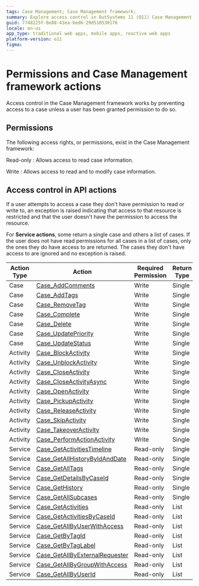 ```yaml
---
tags: Case Management; Case Management framework;
summary: Explore access control in OutSystems 11 (O11) Case Management framework, detailing permissions and API actions.
guid: 7748225f-8e88-43ea-bed6-29d510530176
locale: en-us
app_type: traditional web apps, mobile apps, reactive web apps
platform-version: o11
figma:
---
```


# Permissions and Case Management framework actions

Access control in the Case Management framework works by preventing access to a case unless a user has been granted permission to do so.

## Permissions

The following access rights, or permissions, exist in the Case Management framework:

Read-only
:   Allows access to read case information.

Write
:   Allows access to read and to modify case information.

## Access control in API actions

If a user attempts to access a case they don't have permission to read or write to, an exception is raised indicating that access to that resource is restricted and that the user doesn't have the permission to access the resource.
 
For **Service actions**, some return a single case and others a list of cases. If the user does not have read permissions for all cases in a list of cases, only the ones they do have access to are returned. The cases they don't have access to are ignored and no exception is raised.

| Action Type | Action | Required Permission | Return Type |
|---|---|---|---|
| Case | [Case_AddComments](../ref/auto/CaseServices_API.final.md#Case_AddComments) | Write | Single |
| Case | [Case_AddTags](../ref/auto/CaseServices_API.final.md#Case_AddTags) | Write | Single |
| Case | [Case_RemoveTag](../ref/auto/CaseServices_API.final.md#Case_RemoveTag) | Write | Single | 
| Case | [Case_Complete](../ref/auto/CaseServices_API.final.md#Case_Complete) | Write | Single |
| Case | [Case_Delete](../ref/auto/CaseServices_API.final.md#Case_Delete) | Write | Single |
| Case | [Case_UpdatePriority](../ref/auto/CaseServices_API.final.md#Case_UpdatePriority) | Write | Single |
| Case | [Case_UpdateStatus](../ref/auto/CaseServices_API.final.md#Case_UpdateStatus) | Write | Single |
| Activity | [Case_BlockActivity](../ref/auto/CaseServices_API.final.md#Case_BlockActivity) | Write | Single |
| Activity | [Case_UnblockActivity](../ref/auto/CaseServices_API.final.md#Case_UnblockActivity) | Write | Single |
| Activity | [Case_CloseActivity](../ref/auto/CaseServices_API.final.md#Case_CloseActivity) | Write | Single |
| Activity | [Case_CloseActivityAsync](../ref/auto/CaseServices_API.final.md#Case_CloseActivityAsync) | Write | Single |
| Activity | [Case_OpenActivity](../ref/auto/CaseServices_API.final.md#Case_OpenActivity) | Write | Single |
| Activity | [Case_PickupActivity](../ref/auto/CaseServices_API.final.md#Case_PickupActivity) | Write | Single |
| Activity | [Case_ReleaseActivity](../ref/auto/CaseServices_API.final.md#Case_ReleaseActivity) | Write | Single |
| Activity | [Case_SkipActivity](../ref/auto/CaseServices_API.final.md#Case_SkipActivity) | Write | Single |
| Activity | [Case_TakeoverActivity](../ref/auto/CaseServices_API.final.md#Case_TakeoverActivity) | Write | Single |
| Activity | [Case_PerformActionActivity](../ref/auto/CaseServices_API.final.md#Case_PerformActionActivity) | Write | Single |
| Service | [Case_GetActivitiesTimeline](../ref/auto/CaseServices_API.final.md#Case_GetActivitiesTimeline) | Read-only | Single |
| Service | [Case_GetAllHistoryByIdAndDate](../ref/auto/CaseServices_API.final.md#Case_GetAllHistoryByIdAndDate) | Read-only | Single |
| Service | [Case_GetAllTags](../ref/auto/CaseServices_API.final.md#Case_GetAllTags) | Read-only | Single |
| Service | [Case_GetDetailsByCaseId](../ref/auto/CaseServices_API.final.md#Case_GetDetailsByCaseId) | Read-only | Single |
| Service | [Case_GetHistory](../ref/auto/CaseServices_API.final.md#Case_GetHistory) | Read-only | Single |
| Service | [Case_GetAllSubcases](../ref/auto/CaseServices_API.final.md#Case_GetAllSubcases) | Read-only | Single |
| Service | [Case_GetActivities](../ref/auto/CaseServices_API.final.md#Case_GetActivities) | Read-only | List |
| Service | [Case_GetActivitiesByCaseId](../ref/auto/CaseServices_API.final.md#Case_GetActivitiesByCaseId) | Read-only | List |
| Service | [Case_GetAllByUserWithAccess](../ref/auto/CaseServices_API.final.md#Case_GetAllByUserWithAccess) | Read-only | List |
| Service | [Case_GetByTagId](../ref/auto/CaseServices_API.final.md#Case_GetByTagId) | Read-only | List |
| Service | [Case_GetByTagLabel](../ref/auto/CaseServices_API.final.md#Case_GetByTagLabel) | Read-only | List |
| Service | [Case_GetAllByExternalRequester](../ref/auto/CaseServices_API.final.md#Case_GetAllByExternalRequester) | Read-only | List |
| Service | [Case_GetAllByGroupWithAccess](../ref/auto/CaseServices_API.final.md#Case_GetAllByGroupWithAccess) | Read-only | List |
| Service | [Case_GetAllByUserId](../ref/auto/CaseServices_API.final.md#Case_GetAllByUserId) | Read-only | List |
